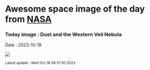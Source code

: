 
# Awesome space image of the day from [NASA](https://api.nasa.gov/)

### Today image : Dust and the Western Veil Nebula
Date : 2023-10-18

![](https://apod.nasa.gov/apod/image/2310/WesternVeil_Wu_960.jpg)

<small>Latest update : Wed Oct 18 06:17:30 2023</small>
        